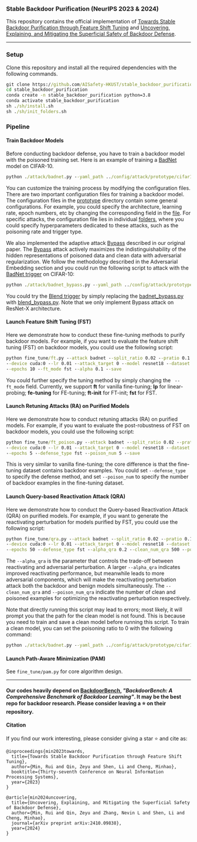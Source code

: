 ### Stable Backdoor Purification (NeurIPS 2023 & 2024)
This repository contains the official implementation of [Towards Stable Backdoor Purification through Feature Shift Tuning](https://arxiv.org/abs/2310.01875) and [Uncovering, Explaining, and Mitigating the Superficial Safety of Backdoor Defense](https://arxiv.org/abs/2410.09838).

----

### Setup

Clone this repository and install all the required dependencies with the following commands.
```cmd
git clone https://github.com/AISafety-HKUST/stable_backdoor_purification.git
cd stable_backdoor_purification
conda create -n stable_backdoor_purification python=3.8
conda activate stable_backdoor_purification
sh ./sh/install.sh
sh ./sh/init_folders.sh
```

### Pipeline
#### Train Backdoor Models
Before conducting backdoor defense, you have to train a backdoor model with the poisoned training set. Here is an example of training a [BadNet](https://arxiv.org/abs/1708.06733) model on CIFAR-10.
```cmd
python ./attack/badnet.py --yaml_path ../config/attack/prototype/cifar10.yaml
```
You can customize the training process by modifying the configuration files. There are two important configuration files for training a backdoor model. The configuration files in the [prototype](config/attack/prototype) directory contain some general configurations. For example, you could specify the architecture, learning rate, epoch numbers, etc by changing the corresponding field in the [file](config/attack/prototype/cifar10.yaml). For specific attacks, the configuration file lies in individual [folders](config/attack/badnet), where you could specify hyperparameters dedicated to these attacks, such as the poisoning rate and trigger type.

We also implemented the adaptive attack [Bypass](https://arxiv.org/abs/1905.13409) described in our original paper. The [Bypass](https://arxiv.org/abs/1905.13409) attack actively maximizes the indistinguishability of the hidden representations of poisoned data and clean data with adversarial regularization. We follow the methodology described in the Adversarial Embedding section and you could run the following script to attack with the [BadNet trigger](resource/badnet/trigger_image_grid.png) on CIFAR-10:
```cmd
python ./attack/badnet_bypass.py --yaml_path ../config/attack/prototype/cifar10.yaml
```
You could try the [Blend trigger](resource/blended/hello_kitty.jpeg) by simply replacing the [badnet_bypass.py](attack/badnet_bypass.py) with [blend_bypass.py](attack/blend_bypass.py). Note that we only implement Bypass attack on ResNet-X architecture.

#### Launch Feature Shift Tuning (FST)
Here we demonstrate how to conduct these fine-tuning methods to purify backdoor models. For example, if you want to evaluate the feature shift tuning (FST) on backdoor models, you could use the following script:

```cmd
python fine_tune/ft.py --attack badnet --split_ratio 0.02 --pratio 0.1 \
--device cuda:0 --lr 0.01 --attack_target 0 --model resnet18 --dataset cifar10 \
--epochs 10 --ft_mode fst --alpha 0.1 --save
```

You could further specify the tuning method by simply changing the ``` --ft_mode``` field. Currently, we support **ft** for vanilla fine-tuning; **lp** for linear-probing; **fe-tuning** for FE-tuning; **ft-init** for FT-init; **fst** for FST. 

#### Launch Retuning Attacks (RA) on Purified Models
Here we demonstrate how to conduct retuning attacks (RA) on purified models. For example, if you want to evaluate the post-robustness of FST on backdoor models, you could use the following script:

```cmd
python fine_tune/ft_poison.py --attack badnet --split_ratio 0.02 --pratio 0.1 \
--device cuda:0 --lr 0.01 --attack_target 0 --model resnet18 --dataset cifar10 \
--epochs 5 --defense_type fst --poison_num 5 --save
```
This is very similar to vanilla fine-tuning; the core difference is that the fine-tuning dataset contains backdoor examples. You could set ```--defense_type``` to specify the defense method, and set ```--poison_num``` to specify the number of backdoor examples in the fine-tuning dataset.

#### Launch Query-based Reactivation Attack (QRA)
Here we demonstrate how to conduct the Query-based Reactivation Attack (QRA) on purified models. For example, if you want to generate the reactivating perturbation for models purified by FST, you could use the following script:
```cmd
python fine_tune/qra.py --attack badnet --split_ratio 0.02 --pratio 0.1 \
--device cuda:0 --lr 0.01 --attack_target 0 --model resnet18 --dataset cifar10 \
--epochs 50 --defense_type fst --alpha_qra 0.2 --clean_num_qra 500 --poison_num_qra 500
```
The ```--alpha_qra``` is the parameter that controls the trade-off between reactivating and adversarial perturbation. A larger ```--alpha_qra``` indicates improved reactivating performance, but meanwhile leads to more adversarial components, which will make the reactivating perturbation attack both the backdoor and benign models simultaneously. The ```--clean_num_qra``` and ```--poison_num_qra``` indicate the number of clean and poisoned examples for optimizing the reactivating perturbation respectively.

Note that directly running this script may lead to errors; most likely, it will prompt you that the path for the clean model is not found. This is because you need to train and save a clean model before running this script. To train a clean model, you can set the poisoning ratio to 0 with the following command:
```cmd
python ./attack/badnet.py --yaml_path ../config/attack/prototype/cifar10.yaml --pratio 0
```

#### Launch Path-Aware Minimization (PAM)
See ```fine_tune/pam.py``` for core algorithm design.

----
#### Our codes heavily depend on [BackdoorBench](https://github.com/SCLBD/BackdoorBench), *"BackdoorBench: A Comprehensive Benchmark of Backdoor Learning"*. It may be the best repo for backdoor research. Please consider leaving a :star: on their repository.

#### Citation

If you find our work interesting, please consider giving a star :star: and cite as:
```
@inproceedings{min2023towards,
  title={Towards Stable Backdoor Purification through Feature Shift Tuning},
  author={Min, Rui and Qin, Zeyu and Shen, Li and Cheng, Minhao},
  booktitle={Thirty-seventh Conference on Neural Information Processing Systems},
  year={2023}
}

@article{min2024uncovering,
  title={Uncovering, Explaining, and Mitigating the Superficial Safety of Backdoor Defense},
  author={Min, Rui and Qin, Zeyu and Zhang, Nevin L and Shen, Li and Cheng, Minhao},
  journal={arXiv preprint arXiv:2410.09838},
  year={2024}
}
```


